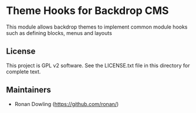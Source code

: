 Theme Hooks for Backdrop CMS
============================

This module allows backdrop themes to implement common module hooks such as defining blocks, menus and layouts

License
-------

This project is GPL v2 software. See the LICENSE.txt file in this directory for
complete text.

Maintainers
-----------

- Ronan Dowling (https://github.com/ronan/)
